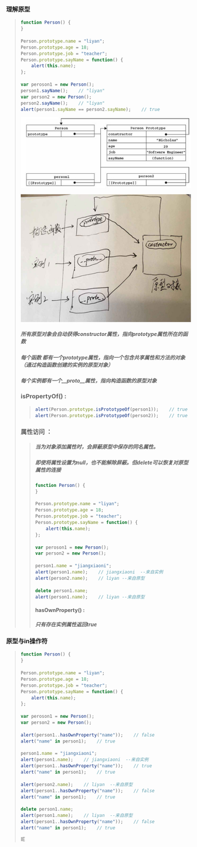 ### 理解原型

> ```js
> function Person() {
> }
>
> Person.prototype.name = "liyan";
> Person.prototype.age = 18;
> Person.prototype.job = "teacher";
> Person.prototype.sayName = function() {
>     alert(this.name);
> };
>
> var peroson1 = new Person();
> person1.sayName();    // "liyan"
> var person2 = new Person();
> person2.sayName();    // "liyan"
> alert(person1.sayName == person2.sayName);    // true
> ```
>
> ![](/assets/01181.jpg)
>
> ![](/assets/WechatIMG1.jpg)
>
> ##### 所有原型对象会自动获得constructor属性，指向prototype属性所在的函数
>
> ##### 每个函数  都有一个prototype属性，指向一个包含共享属性和方法的对象（通过构造函数创建的实例的原型对象）
>
> ##### 每个实例都有一个\_\__proto_\_\_属性，指向构造函数的原型对象
>
> ### isPropertyOf\(\) :
>
> > ```js
> > alert(Person.prototype.isPrototypeOf(person1));    // true
> > alert(Person.prototype.isPrototypeOf(person2));    // true
> > ```
>
> ### 属性访问 ：
>
> > ##### 当为对象添加属性时，会屏蔽原型中保存的同名属性。
> >
> > ##### 即使将属性设置为null，也不能解除屏蔽。但delete可以恢复对原型属性的连接
> >
> > ```js
> > function Person() {
> > }
> >
> > Person.prototype.name = "liyan";
> > Person.prototype.age = 18;
> > Person.prototype.job = "teacher";
> > Person.prototype.sayName = function() {
> >     alert(this.name);
> > };
> >
> > var peroson1 = new Person();
> > var person2 = new Person();
> >
> > person1.name = "jiangxiaoni";
> > alert(person1.name);    // jiangxiaoni  --来自实例
> > alert(person2.name);    // liyan --来自原型
> >
> > delete person1.name;
> > alert(person1.name);    // liyan --来自原型
> > ```
> >
> > #### hasOwnProperty\(\) :
> >
> > ##### 只有存在实例属性返回true

### 原型与in操作符

> ```js
> function Person() {
> }
>
> Person.prototype.name = "liyan";
> Person.prototype.age = 18;
> Person.prototype.job = "teacher";
> Person.prototype.sayName = function() {
>     alert(this.name);
> };
>
> var peroson1 = new Person();
> var person2 = new Person();
>
> alert(person1..hasOwnProperty("name"));    // false
> alert("name" in person1);    // true
>
> person1.name = "jiangxiaoni";
> alert(person1.name);    // jiangxiaoni  --来自实例
> alert(person1..hasOwnProperty("name"));    // true
> alert("name" in person1);    // true
>
> alert(person2.name);    // liyan  --来自原型
> alert(person1..hasOwnProperty("name"));    // false
> alert("name" in person1);    // true
>
> delete person1.name;
> alert(person1.name);    // liyan  --来自原型
> alert(person1..hasOwnProperty("name"));    // false
> alert("name" in person1);    // true
> ```
>
> IE




